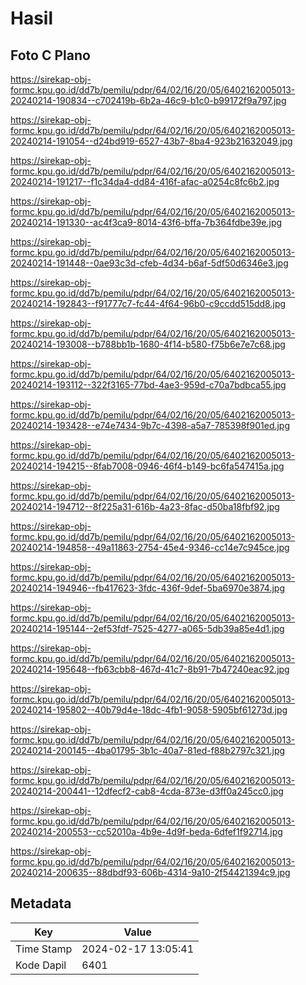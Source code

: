 # Hasil

## Foto C Plano

https://sirekap-obj-formc.kpu.go.id/dd7b/pemilu/pdpr/64/02/16/20/05/6402162005013-20240214-190834--c702419b-6b2a-46c9-b1c0-b99172f9a797.jpg

https://sirekap-obj-formc.kpu.go.id/dd7b/pemilu/pdpr/64/02/16/20/05/6402162005013-20240214-191054--d24bd919-6527-43b7-8ba4-923b21632049.jpg

https://sirekap-obj-formc.kpu.go.id/dd7b/pemilu/pdpr/64/02/16/20/05/6402162005013-20240214-191217--f1c34da4-dd84-416f-afac-a0254c8fc6b2.jpg

https://sirekap-obj-formc.kpu.go.id/dd7b/pemilu/pdpr/64/02/16/20/05/6402162005013-20240214-191330--ac4f3ca9-8014-43f6-bffa-7b364fdbe39e.jpg

https://sirekap-obj-formc.kpu.go.id/dd7b/pemilu/pdpr/64/02/16/20/05/6402162005013-20240214-191448--0ae93c3d-cfeb-4d34-b6af-5df50d6346e3.jpg

https://sirekap-obj-formc.kpu.go.id/dd7b/pemilu/pdpr/64/02/16/20/05/6402162005013-20240214-192843--f91777c7-fc44-4f64-96b0-c9ccdd515dd8.jpg

https://sirekap-obj-formc.kpu.go.id/dd7b/pemilu/pdpr/64/02/16/20/05/6402162005013-20240214-193008--b788bb1b-1680-4f14-b580-f75b6e7e7c68.jpg

https://sirekap-obj-formc.kpu.go.id/dd7b/pemilu/pdpr/64/02/16/20/05/6402162005013-20240214-193112--322f3165-77bd-4ae3-959d-c70a7bdbca55.jpg

https://sirekap-obj-formc.kpu.go.id/dd7b/pemilu/pdpr/64/02/16/20/05/6402162005013-20240214-193428--e74e7434-9b7c-4398-a5a7-785398f901ed.jpg

https://sirekap-obj-formc.kpu.go.id/dd7b/pemilu/pdpr/64/02/16/20/05/6402162005013-20240214-194215--8fab7008-0946-46f4-b149-bc6fa547415a.jpg

https://sirekap-obj-formc.kpu.go.id/dd7b/pemilu/pdpr/64/02/16/20/05/6402162005013-20240214-194712--8f225a31-616b-4a23-8fac-d50ba18fbf92.jpg

https://sirekap-obj-formc.kpu.go.id/dd7b/pemilu/pdpr/64/02/16/20/05/6402162005013-20240214-194858--49a11863-2754-45e4-9346-cc14e7c945ce.jpg

https://sirekap-obj-formc.kpu.go.id/dd7b/pemilu/pdpr/64/02/16/20/05/6402162005013-20240214-194946--fb417623-3fdc-436f-9def-5ba6970e3874.jpg

https://sirekap-obj-formc.kpu.go.id/dd7b/pemilu/pdpr/64/02/16/20/05/6402162005013-20240214-195144--2ef53fdf-7525-4277-a065-5db39a85e4d1.jpg

https://sirekap-obj-formc.kpu.go.id/dd7b/pemilu/pdpr/64/02/16/20/05/6402162005013-20240214-195648--fb63cbb8-467d-41c7-8b91-7b47240eac92.jpg

https://sirekap-obj-formc.kpu.go.id/dd7b/pemilu/pdpr/64/02/16/20/05/6402162005013-20240214-195802--40b79d4e-18dc-4fb1-9058-5905bf61273d.jpg

https://sirekap-obj-formc.kpu.go.id/dd7b/pemilu/pdpr/64/02/16/20/05/6402162005013-20240214-200145--4ba01795-3b1c-40a7-81ed-f88b2797c321.jpg

https://sirekap-obj-formc.kpu.go.id/dd7b/pemilu/pdpr/64/02/16/20/05/6402162005013-20240214-200441--12dfecf2-cab8-4cda-873e-d3ff0a245cc0.jpg

https://sirekap-obj-formc.kpu.go.id/dd7b/pemilu/pdpr/64/02/16/20/05/6402162005013-20240214-200553--cc52010a-4b9e-4d9f-beda-6dfef1f92714.jpg

https://sirekap-obj-formc.kpu.go.id/dd7b/pemilu/pdpr/64/02/16/20/05/6402162005013-20240214-200635--88dbdf93-606b-4314-9a10-2f54421394c9.jpg


## Metadata

| Key        | Value               |
| ---------- | ------------------- |
| Time Stamp | 2024-02-17 13:05:41 |
| Kode Dapil | 6401                |



